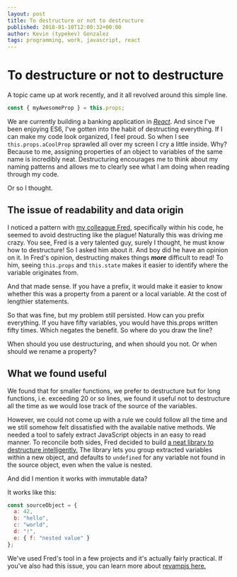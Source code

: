 ```yaml
---
layout: post
title: To destructure or not to destructure
published: 2018-01-10T12:00:32+00:00
author: Kevin (typekev) Gonzalez
tags: programming, work, javascript, react
---
```

# To destructure or not to destructure

A topic came up at work recently, and it all revolved around this simple line.

```javascript
const { myAwesomeProp } = this.props;
```

We are currently building a banking application in [_React_](http://reactjs.org/). And since I've been enjoying ES6, I've gotten into the habit of destructing everything. If I can make my code look organized, I feel proud. So when I see `this.props.aCoolProp` sprawled all over my screen I cry a little inside. Why? Because to me, assigning properties of an object to variables of the same name is incredibly neat. Destructuring encourages me to think about my naming patterns and allows me to clearly see what I am doing when reading through my code.

Or so I thought.

## The issue of readability and data origin

I noticed a pattern with [my colleague Fred](https://www.linkedin.com/in/fr%C3%A9d%C3%A9ric-colin-163b7251/), specifically within his code, he seemed to avoid destructing like the plague! Naturally this was driving me crazy. You see, Fred is a very talented guy, surely I thought, he must know how to destructure! So I asked him about it. And boy did he have an opinion on it. In Fred's opinion, destructing makes things _**more**_ difficult to read! To him, seeing `this.props` and `this.state` makes it easier to identify where the variable originates from.

And that made sense. If you have a prefix, it would make it easier to know whether this was a property from a parent or a local variable. At the cost of lengthier statements.

So that was fine, but my problem still persisted. How can you prefix everything. If you have fifty variables, you would have this.props written fifty times. Which negates the benefit. So where do you draw the line?

When should you use destructuring, and when should you not. Or when should we rename a property?

## What we found useful

We found that for smaller functions, we prefer to destructure but for long functions, i.e. exceeding 20 or so lines, we found it useful not to destructure all the time as we would lose track of the source of the variables.

However, we could not come up with a rule we could follow all the time and we still somehow felt dissatisfied with the available native methods. We needed a tool to safely extract JavaScript objects in an easy to read manner. To reconcile both sides, Fred decided to build [a neat library to destructure intelligently.](https://www.npmjs.com/package/revampjs) The library lets you group extracted variables within a new object, and defaults to `undefined` for any variable not found in the source object, even when the value is nested.

And did I mention it works with immutable data?

It works like this:

```javascript
const sourceObject = {
  a: 42,
  b: "hello",
  c: "world",
  d: "!",
  e: { f: "nested value" }
};
```

We've used Fred's tool in a few projects and it's actually fairly practical. If you've also had this issue, you can learn more about [revampjs here.](https://www.npmjs.com/package/revampjs)
